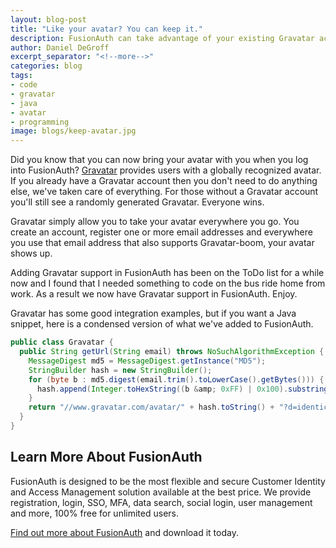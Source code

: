 ```yaml
---
layout: blog-post
title: "Like your avatar? You can keep it."
description: FusionAuth can take advantage of your existing Gravatar account. No problem.
author: Daniel DeGroff
excerpt_separator: "<!--more-->"
categories: blog
tags:
- code
- gravatar
- java
- avatar
- programming
image: blogs/keep-avatar.jpg
---
```

Did you know that you can now bring your avatar with you when you log into FusionAuth?
[Gravatar](https://en.gravatar.com/ "Jump to Gravatar site") provides users with a globally recognized avatar. If you already have a Gravatar account then you don't need to do anything else, we've taken care of everything. For those without a Gravatar account you'll still see a randomly generated Gravatar. Everyone wins.
<!--more-->

Gravatar simply allow you to take your avatar everywhere you go. You create an account, register one or more email addresses and everywhere you use that email address that also supports Gravatar-boom, your avatar shows up.

Adding Gravatar support in FusionAuth has been on the ToDo list for a while now and I found that I needed something to code on the bus ride home from work. As a result we now have Gravatar support in FusionAuth. Enjoy.

Gravatar has some good integration examples, but if you want a Java snippet, here is a condensed version of what we've added to FusionAuth.

```java
public class Gravatar {
  public String getUrl(String email) throws NoSuchAlgorithmException {
    MessageDigest md5 = MessageDigest.getInstance("MD5");
    StringBuilder hash = new StringBuilder();
    for (byte b : md5.digest(email.trim().toLowerCase().getBytes())) {
      hash.append(Integer.toHexString((b &amp; 0xFF) | 0x100).substring(1, 3));
    }
    return "//www.gravatar.com/avatar/" + hash.toString() + "?d=identicon&amp;s=250";
  }
}
```

## Learn More About FusionAuth

FusionAuth is designed to be the most flexible and secure Customer Identity and Access Management solution available at the best price. We provide registration, login, SSO, MFA, data search, social login, user management and more, 100% free for unlimited users.

[Find out more about FusionAuth](https://fusionauth.io/ "FusionAuth Home") and download it today.

<!--
- Products
- FusionAuth
-->
